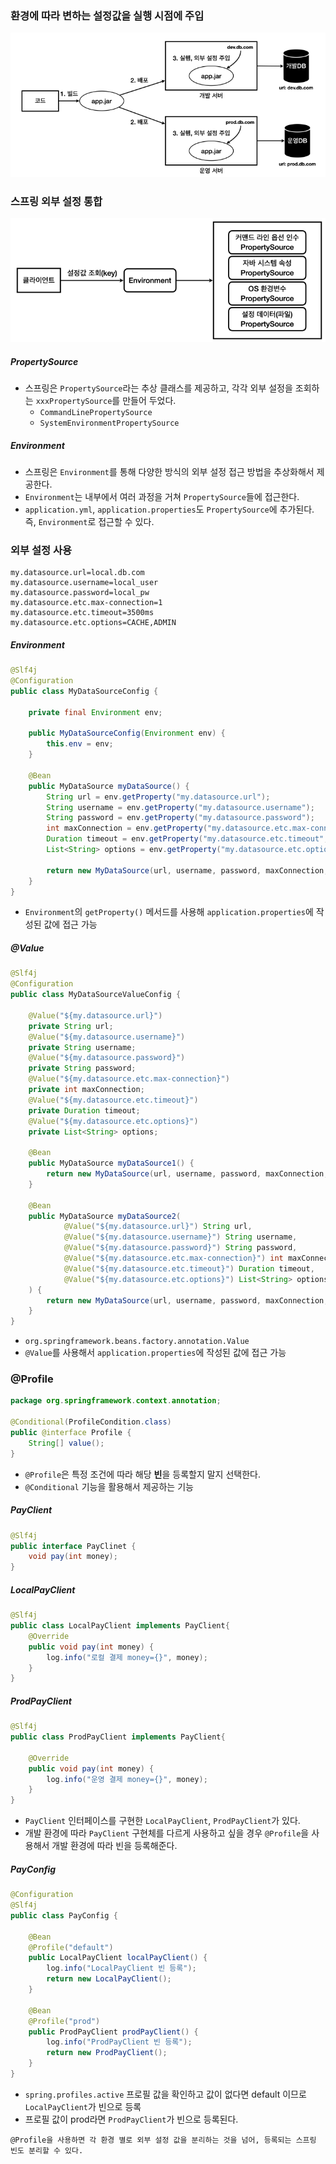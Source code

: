 ### 환경에 따라 변하는 설정값을 실행 시점에 주입

![image-20240629233045966](../images/image-20240629233045966.png)



### 스프링 외부 설정 통합

![image-20240629235203743](../images/image-20240629235203743.png)

##### PropertySource

- 스프링은 `PropertySource`라는 추상 클래스를 제공하고, 각각 외부 설정을 조회하는 `xxxPropertySource`를 만들어 두었다.
  - `CommandLinePropertySource`
  - `SystemEnvironmentPropertySource`

##### Environment

- 스프링은 `Environment`를 통해 다양한 방식의 외부 설정 접근 방법을 추상화해서 제공한다.
- `Environment`는 내부에서 여러 과정을 거쳐 `PropertySource`들에 접근한다.
- `application.yml`, `application.properties`도 `PropertySource`에 추가된다. 즉, `Environment`로 접근할 수 있다.



### 외부 설정 사용

```properties
my.datasource.url=local.db.com
my.datasource.username=local_user
my.datasource.password=local_pw
my.datasource.etc.max-connection=1
my.datasource.etc.timeout=3500ms
my.datasource.etc.options=CACHE,ADMIN
```



##### Environment

```java
@Slf4j
@Configuration
public class MyDataSourceConfig {

    private final Environment env;

    public MyDataSourceConfig(Environment env) {
        this.env = env;
    }

    @Bean
    public MyDataSource myDataSource() {
        String url = env.getProperty("my.datasource.url");
        String username = env.getProperty("my.datasource.username");
        String password = env.getProperty("my.datasource.password");
        int maxConnection = env.getProperty("my.datasource.etc.max-connection", Integer.class);
        Duration timeout = env.getProperty("my.datasource.etc.timeout", Duration.class);
        List<String> options = env.getProperty("my.datasource.etc.options", List.class);

        return new MyDataSource(url, username, password, maxConnection, timeout, options);
    }
}
```

- `Environment`의 `getProperty()` 메서드를 사용해 `application.properties`에 작성된 값에 접근 가능



##### @Value

```java
@Slf4j
@Configuration
public class MyDataSourceValueConfig {

    @Value("${my.datasource.url}")
    private String url;
    @Value("${my.datasource.username}")
    private String username;
    @Value("${my.datasource.password}")
    private String password;
    @Value("${my.datasource.etc.max-connection}")
    private int maxConnection;
    @Value("${my.datasource.etc.timeout}")
    private Duration timeout;
    @Value("${my.datasource.etc.options}")
    private List<String> options;

    @Bean
    public MyDataSource myDataSource1() {
        return new MyDataSource(url, username, password, maxConnection, timeout, options);
    }

    @Bean
    public MyDataSource myDataSource2(
            @Value("${my.datasource.url}") String url,
            @Value("${my.datasource.username}") String username,
            @Value("${my.datasource.password}") String password,
            @Value("${my.datasource.etc.max-connection}") int maxConnection,
            @Value("${my.datasource.etc.timeout}") Duration timeout,
            @Value("${my.datasource.etc.options}") List<String> options
    ) {
        return new MyDataSource(url, username, password, maxConnection, timeout, options);
    }
}
```

- `org.springframework.beans.factory.annotation.Value`
- `@Value`를 사용해서 `application.properties`에 작성된 값에 접근 가능



### @Profile

```java
package org.springframework.context.annotation;

@Conditional(ProfileCondition.class)
public @interface Profile {
    String[] value();
}
```

- `@Profile`은 특정 조건에 따라 해당 **빈**을 등록할지 말지 선택한다.
- `@Conditional` 기능을 활용해서 제공하는 기능



##### PayClient

```java
@Slf4j
public interface PayClinet {
    void pay(int money);
}
```



##### LocalPayClient

```java
@Slf4j
public class LocalPayClient implements PayClient{
    @Override
    public void pay(int money) {
        log.info("로컬 결제 money={}", money);
    }
}
```



##### ProdPayClient

```java
@Slf4j
public class ProdPayClient implements PayClient{

    @Override
    public void pay(int money) {
        log.info("운영 결제 money={}", money);
    }
}
```

- `PayClient` 인터페이스를 구현한 `LocalPayClient`, `ProdPayClient`가 있다.
- 개발 환경에 따라 `PayClient` 구현체를 다르게 사용하고 싶을 경우 `@Profile`을 사용해서 개발 환경에 따라 빈을 등록해준다.



##### PayConfig

```java
@Configuration
@Slf4j
public class PayConfig {

    @Bean
    @Profile("default")
    public LocalPayClient localPayClient() {
        log.info("LocalPayClient 빈 등록");
        return new LocalPayClient();
    }

    @Bean
    @Profile("prod")
    public ProdPayClient prodPayClient() {
        log.info("ProdPayClient 빈 등록");
        return new ProdPayClient();
    }
}
```

- `spring.profiles.active` 프로필 값을 확인하고 값이 없다면 default 이므로 `LocalPayClient`가 빈으로 등록
- 프로필 값이 prod라면 `ProdPayClient`가 빈으로 등록된다.



```
@Profile을 사용하면 각 환경 별로 외부 설정 값을 분리하는 것을 넘어, 등록되는 스프링 빈도 분리할 수 있다.
```